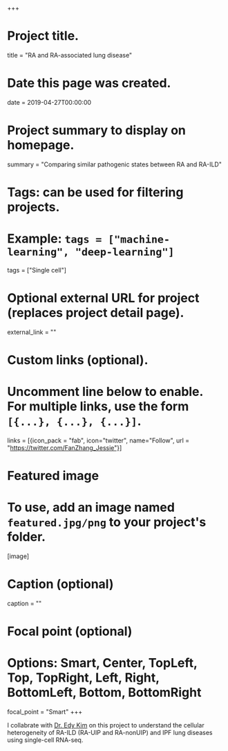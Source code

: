 +++
# Project title.
title = "RA and RA-associated lung disease"

# Date this page was created.
date = 2019-04-27T00:00:00

# Project summary to display on homepage.
summary = "Comparing similar pathogenic states between RA and RA-ILD"

# Tags: can be used for filtering projects.
# Example: `tags = ["machine-learning", "deep-learning"]`
tags = ["Single cell"]

# Optional external URL for project (replaces project detail page).
external_link = ""


# Custom links (optional).
#   Uncomment line below to enable. For multiple links, use the form `[{...}, {...}, {...}]`.
links = [{icon_pack = "fab", icon="twitter", name="Follow", url = "https://twitter.com/FanZhang_Jessie"}]


# Featured image
# To use, add an image named `featured.jpg/png` to your project's folder. 
[image]
  # Caption (optional)
  caption = ""

  # Focal point (optional)
  # Options: Smart, Center, TopLeft, Top, TopRight, Left, Right, BottomLeft, Bottom, BottomRight
  focal_point = "Smart"
+++

I collabrate with [Dr. Edy Kim](https://connects.catalyst.harvard.edu/Profiles/display/Person/52376) on this project to understand the cellular heterogeneity of RA-ILD (RA-UIP and RA-nonUIP) and IPF lung diseases using single-cell RNA-seq.

